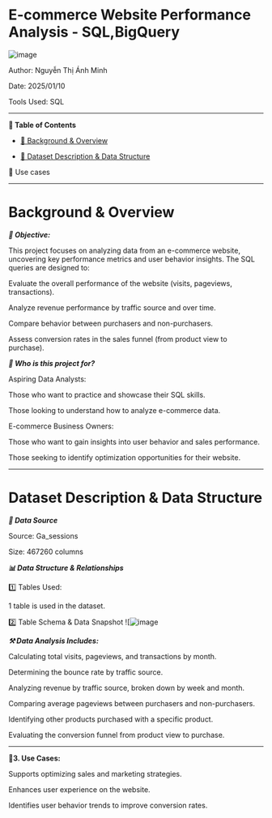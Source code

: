 # E-commerce  Website Performance Analysis - SQL,BigQuery

![image](https://github.com/user-attachments/assets/93bd330a-0a29-49db-8546-131cf26f59cc)


Author: Nguyễn Thị Ánh Minh 

Date:  2025/01/10

Tools Used: SQL

***

**📑 Table of Contents**

- [📌 Background & Overview](#background--overview)

- [📂 Dataset Description & Data Structure](#dataset-description--data-structure)

🔎 Use cases 


***
# Background & Overview

***📖 Objective:***

This project focuses on analyzing data from an e-commerce website, uncovering key performance metrics and user behavior insights. The SQL queries are designed to:

Evaluate the overall performance of the website (visits, pageviews, transactions).

Analyze revenue performance by traffic source and over time.

Compare behavior between purchasers and non-purchasers.

Assess conversion rates in the sales funnel (from product view to purchase).

***👤 Who is this project for?***

Aspiring Data Analysts:

Those who want to practice and showcase their SQL skills.

Those looking to understand how to analyze e-commerce data.


E-commerce Business Owners:

Those who want to gain insights into user behavior and sales performance.

Those seeking to identify optimization opportunities for their website.

***

# Dataset Description & Data Structure

***📌 Data Source***

Source: Ga_sessions

Size: 467260 columns 


***📊 Data Structure & Relationships***

1️⃣ Tables Used:

1 table is used in the dataset.


2️⃣ Table Schema & Data Snapshot
![![image](https://github.com/user-attachments/assets/de10cc7b-359b-4d47-9d88-c704d845b868)


***⚒️ Data Analysis Includes:***

Calculating total visits, pageviews, and transactions by month.


Determining the bounce rate by traffic source.


Analyzing revenue by traffic source, broken down by week and month.


Comparing average pageviews between purchasers and non-purchasers.


Identifying other products purchased with a specific product.


Evaluating the conversion funnel from product view to purchase.

***
**🔎3. Use Cases:**

Supports optimizing sales and marketing strategies.


Enhances user experience on the website.


Identifies user behavior trends to improve conversion rates.

